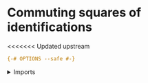 # Commuting squares of identifications

<<<<<<< Updated upstream
```agda
{-# OPTIONS --safe #-}
```

<details><summary>Imports</summary>
=======
>>>>>>> Stashed changes
```agda
module foundation.commuting-squares-of-identifications where
```

<details><summary>Imports</summary>
```agda
open import foundation-core.functions
open import foundation-core.identity-types
open import foundation-core.universe-levels
```
</details>

## Idea

A square of identifications

```md
          top
      x ------- y
      |         |
 left |         | right
      |         |
      z ------- w
         bottom
```

is said to _commute_ if there is an identification `left ∙ bottom ＝ top ∙ right`.
Such an identification may be called a _coherence_ of the square.

## Definition

```agda
module _
  {l : Level} {A : UU l} {x y z w : A}
  where

  coherence-square-identifications :
    (left : x ＝ z) (bottom : z ＝ w)
    (top : x ＝ y) (right : y ＝ w) → UU l
  coherence-square-identifications left bottom top right =
    (left ∙ bottom) ＝ (top ∙ right)
```

## Operations

### Composing squares of identifications

We can compose coherence squares that have an edge in common.
This is also called _pasting_ of squares.

```agda
module _
  {l : Level} {A : UU l} {x y1 y2 z1 z2 w : A}
  (p-left : x ＝ y1) {p-bottom : y1 ＝ z1}
  {p-top : x ＝ y2} (middle : y2 ＝ z1)
  {q-bottom : z1 ＝ w} {q-top : y2 ＝ z2}
  (q-right : z2 ＝ w)
  where

  coherence-square-identifications-comp-horizontal :
    coherence-square-identifications p-left p-bottom p-top middle →
    coherence-square-identifications middle q-bottom q-top q-right →
    coherence-square-identifications p-left (p-bottom ∙ q-bottom) (p-top ∙ q-top) q-right
  coherence-square-identifications-comp-horizontal p q =
    ( ( ( inv (assoc p-left p-bottom q-bottom) ∙
          ap-binary (_∙_) p (refl {x = q-bottom})) ∙
        assoc p-top middle q-bottom) ∙
      ap-binary (_∙_) (refl {x = p-top}) q) ∙
    inv (assoc p-top q-top q-right)

module _
  {l : Level} {A : UU l} {x y1 y2 z1 z2 w : A}
  {p-left : x ＝ y1} {middle : y1 ＝ z2}
  {p-top : x ＝ y2} {p-right : y2 ＝ z2}
  {q-left : y1 ＝ z1} {q-bottom : z1 ＝ w}
  {q-right : z2 ＝ w}
  where

  coherence-square-identifications-comp-vertical :
    coherence-square-identifications p-left middle p-top p-right →
    coherence-square-identifications q-left q-bottom middle q-right →
    coherence-square-identifications (p-left ∙ q-left) q-bottom p-top (p-right ∙ q-right)
  coherence-square-identifications-comp-vertical p q =
    ( assoc p-left q-left q-bottom ∙
      ( ( ap-binary (_∙_) (refl {x = p-left}) q ∙
          inv (assoc p-left middle q-right)) ∙
        ap-binary (_∙_) p (refl {x = q-right}))) ∙
      assoc p-top p-right q-right
```

### Pasting of identifications along edges of squares of identifications

Given a coherence square with an edge `p` and a new identification `s : p ＝ p'` then we may paste that identification onto
the square to get a coherence square having `p'` as an edge instead of `p`.

```agda
module _
  {l : Level} {A : UU l} {x y z w : A}
  (left : x ＝ z) (bottom : z ＝ w) (top : x ＝ y) (right : y ＝ w)
  where

  coherence-square-identifications-left-paste :
    {left' : x ＝ z} (s : left ＝ left') →
    coherence-square-identifications left bottom top right →
    coherence-square-identifications left' bottom top right
  coherence-square-identifications-left-paste refl sq = sq

  coherence-square-identifications-bottom-paste :
    {bottom' : z ＝ w} (s : bottom ＝ bottom') →
    coherence-square-identifications left bottom top right →
    coherence-square-identifications left bottom' top right
  coherence-square-identifications-bottom-paste refl sq = sq

  coherence-square-identifications-top-paste :
    {top' : x ＝ y} (s : top ＝ top') →
    coherence-square-identifications left bottom top right →
    coherence-square-identifications left bottom top' right
  coherence-square-identifications-top-paste refl sq = sq

  coherence-square-identifications-right-paste :
    {right' : y ＝ w} (s : right ＝ right') →
    coherence-square-identifications left bottom top right →
    coherence-square-identifications left bottom top right'
  coherence-square-identifications-right-paste refl sq = sq
```

### Whiskering squares of identifications

Given an identification at one the vertices of a coherence square,
then we may whisker the square by that identification.

```agda
module _
  {l : Level} {A : UU l} {x y z w : A}
  (left : x ＝ z) (bottom : z ＝ w) (top : x ＝ y) (right : y ＝ w)
  where

  coherence-square-identifications-top-left-whisk' :
    {x' : A} (p : x' ＝ x) →
    coherence-square-identifications left bottom top right →
    coherence-square-identifications (p ∙ left) bottom (p ∙ top) right
  coherence-square-identifications-top-left-whisk' refl sq = sq

  coherence-square-identifications-top-left-whisk :
    {x' : A} (p : x ＝ x') →
    coherence-square-identifications left bottom top right →
    coherence-square-identifications (inv p ∙ left) bottom (inv p ∙ top) right
  coherence-square-identifications-top-left-whisk refl sq = sq

  coherence-square-identifications-top-right-whisk :
    {y' : A} (p : y ＝ y') →
    coherence-square-identifications left bottom top right →
    coherence-square-identifications left bottom (top ∙ p) (inv p ∙ right)
  coherence-square-identifications-top-right-whisk refl =
    coherence-square-identifications-top-paste left bottom top right (inv right-unit)

  coherence-square-identifications-bottom-left-whisk :
    {z' : A} (p : z ＝ z') →
    coherence-square-identifications left bottom top right →
    coherence-square-identifications (left ∙ p) (inv p ∙ bottom) top right
  coherence-square-identifications-bottom-left-whisk refl =
    coherence-square-identifications-left-paste left bottom top right (inv right-unit)

  coherence-square-identifications-bottom-right-whisk :
    {w' : A} (p : w ＝ w') →
    coherence-square-identifications left bottom top right →
    coherence-square-identifications left (bottom ∙ p) top (right ∙ p)
  coherence-square-identifications-bottom-right-whisk refl =
    coherence-square-identifications-bottom-paste left bottom top (right ∙ refl) (inv right-unit) ∘
    coherence-square-identifications-right-paste left bottom top right (inv right-unit)
```

